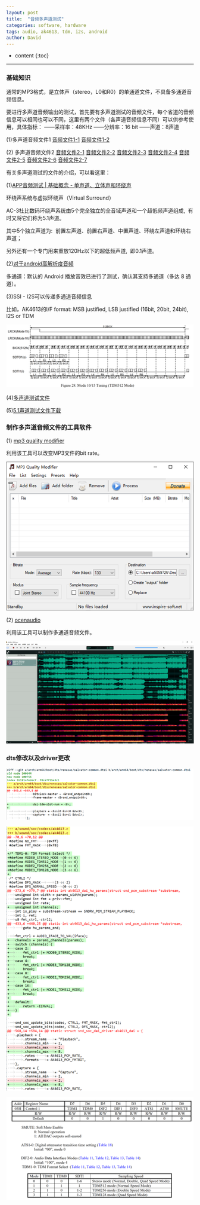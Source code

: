 ```yaml
---
layout: post
title:  "音频多声道测试"
categories: software, hardware
tags: audio, ak4613, tdm, i2s, android
author: David
---
```


* content
{:toc}

---

### 基础知识
通常的MP3格式，是立体声（stereo，L0和R0）的单通道文件，不具备多通道音频信息。

要进行多声道音频输出的测试，首先要有多声道测试的音频文件，每个省道的音频信息可以相同也可以不同，这里有两个文件（各声道音频信息不同）可以供参考使用，具体指标：
——采样率：48KHz
——分辨率：16 bit
——声道：8声道

(1)多声道音频文件1
[音频文件1-1](https://github.com/titron/titron.github.io/blob/master/_posts/files/tdm8.zip.001)
[音频文件1-2](https://github.com/titron/titron.github.io/blob/master/_posts/files/tdm8.zip.002)

(2) 多声道音频文件2
[音频文件2-1](https://github.com/titron/titron.github.io/blob/master/_posts/files/tdm8-2.zip.001)
[音频文件2-2](https://github.com/titron/titron.github.io/blob/master/_posts/files/tdm8-2.zip.002)
[音频文件2-3](https://github.com/titron/titron.github.io/blob/master/_posts/files/tdm8-2.zip.003)
[音频文件2-4](https://github.com/titron/titron.github.io/blob/master/_posts/files/tdm8-2.zip.004)
[音频文件2-5](https://github.com/titron/titron.github.io/blob/master/_posts/files/tdm8-2.zip.005)
[音频文件2-6](https://github.com/titron/titron.github.io/blob/master/_posts/files/tdm8-2.zip.006)
[音频文件2-7](https://github.com/titron/titron.github.io/blob/master/_posts/files/tdm8-2.zip.007)

有关多声道测试的文件的介绍，可以看这里：

(1)[APP音频测试 | 基础概念 - 单声道、立体声和环绕声](https://www.jianshu.com/p/42894fe604d0)

环绕声系统与虚拟环绕声（Virtual Surround）

AC-3杜比数码环绕声系统由5个完全独立的全音域声道和一个超低频声道组成,  有时又将它们称为5.1声道。  

其中5个独立声道为:  前置左声道、前置右声道、中置声道、环绕左声道和环绕右声道；  

另外还有一个专门用来重放120Hz以下的超低频声道,  即0.1声道。

(2)[对于android高解析度音频](https://source.android.com/devices/audio/highres-effects?hl=zh-cn)

多通道：默认的 Android 播放音效已进行了测试，确认其支持多通道（多达 8 通道）。

(3)SSI - I2S可以传递多通道音频信息

比如，AK4613的I/F format: MSB justified, LSB justified (16bit, 20bit, 24bit), I2S or TDM

![ak4613 i2s 多声道信息-mode10/15 timing(TDM512 Mode)](https://github.com/titron/titron.github.io/raw/master/img/2022-07-06-audio-multi-channel-ouput-ak4613-i2s-tdm512.png)


(4)[多声道测试文件](https://zhuanlan.zhihu.com/p/297008675)

(5)[5.1声道测试文件下载](https://zhuanlan.zhihu.com/p/348308651)



### 制作多声道音频文件的工具软件
(1) [mp3 quality modifier](https://softpedia-secure-download.com/dl/d6fc05e5250b133a36b170bc752daccb/62c3b24e/100131534/software/multimedia/audio/mp3-quality-modifier.zip)

利用该工具可以改变MP3文件的bit rate。

![gui-mp3-quality-modifier](https://github.com/titron/titron.github.io/raw/master/img/2022-07-06-audio-multi-channel-ouput-mp3-quality-modifier.png)

(2) [ocenaudio](https://www.ocenaudio.com/downloads/index.php/ocenaudio_win10.exe?)

利用该工具可以制作多通道音频文件。

![gui-ocenaudio](https://github.com/titron/titron.github.io/raw/master/img/2022-07-06-audio-multi-channel-ouput-ocenaudio.png)


### dts修改以及driver更改

![dts 修改点 - dai-tdm-slot-num = <8>](https://github.com/titron/titron.github.io/raw/master/img/2022-07-06-audio-multi-channel-ouput-dts.png)

![driver 修改点 - AK4613 Sampling Speed](https://github.com/titron/titron.github.io/raw/master/img/2022-07-06-audio-multi-channel-ouput-driver.png)

![driver 修改点 - AK4613 datasheet - Sampling Speed](https://github.com/titron/titron.github.io/raw/master/img/2022-07-06-audio-multi-channel-ouput-AK4613-sampling-speed.png)


